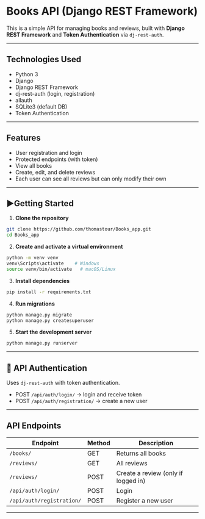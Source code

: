 #  Books API (Django REST Framework)

This is a simple API for managing books and reviews, built with **Django REST Framework** and **Token Authentication** via `dj-rest-auth`.

---

## Technologies Used

- Python 3
- Django
- Django REST Framework
- dj-rest-auth (login, registration)
- allauth
- SQLite3 (default DB)
- Token Authentication

---

## Features

- User registration and login
- Protected endpoints (with token)
- View all books
- Create, edit, and delete reviews
- Each user can see all reviews but can only modify their own

---

## ▶Getting Started

1. **Clone the repository**
```bash
git clone https://github.com/thomastour/Books_app.git
cd Books_app
```

2. **Create and activate a virtual environment**
```bash
python -m venv venv
venv\Scripts\activate    # Windows
source venv/bin/activate   # macOS/Linux
```

3. **Install dependencies**
```bash
pip install -r requirements.txt
```

4. **Run migrations**
```bash
python manage.py migrate
python manage.py createsuperuser
```

5. **Start the development server**
```bash
python manage.py runserver
```

---

## 🔐 API Authentication

Uses `dj-rest-auth` with token authentication.

- POST `/api/auth/login/` → login and receive token
- POST `/api/auth/registration/` → create a new user

---

## API Endpoints

| Endpoint            | Method | Description                         |
|---------------------|--------|-------------------------------------|
| `/books/`           | GET    | Returns all books                   |
| `/reviews/`         | GET    | All reviews                         |
| `/reviews/`         | POST   | Create a review (only if logged in) |
| `/api/auth/login/`  | POST   | Login                               |
| `/api/auth/registration/` | POST | Register a new user          |

---
